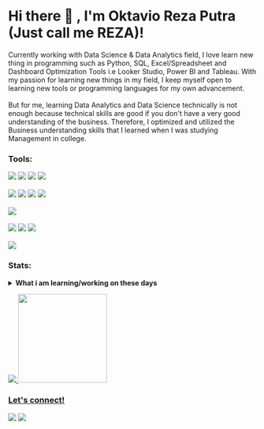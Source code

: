 # Hi there 👋 , I'm Oktavio Reza Putra (Just call me REZA)!
Currently working with Data Science & Data Analytics field, I love learn new thing in programming such as Python, SQL, Excel/Spreadsheet and Dashboard Optimization Tools i.e Looker Studio, Power BI and Tableau. With my passion for learning new things in my field, I keep myself open to learning new tools or programming languages for my own advancement.
<br>
<br>
But for me, learning Data Analytics and Data Science technically is not enough because technical skills are good if you don't have a very good understanding of the business. Therefore, I optimized and utilized the Business understanding skills that I learned when I was studying Management in college.

### Tools:
<p>
    <img src="https://img.shields.io/badge/-Python-3776AB?style=flat&logo=python&logoColor=white"/>
    <img src="https://img.shields.io/badge/-Google Colab-F9AB00?style=flat&logo=googlecolab&logoColor=white"/>
    <img src="https://img.shields.io/badge/-DataGrip-000000?style=flat&logo=datagrip&logoColor=white"/>
    <img src="https://img.shields.io/badge/-Jupyter-F37626?style=flat&logo=jupyter&logoColor=white"/> <br><br>
    <img src="https://img.shields.io/badge/-MySQL-4479A1?style=flat&logo=mysql&logoColor=white"/>
    <img src="https://img.shields.io/badge/-Microsoft SQL Server-CC2927?style=flat&logo=microsoftsqlserver&logoColor=white"/>
    <img src="https://img.shields.io/badge/-Google BigQuery-669DF6?style=flat&logo=googlebigquery&logoColor=white"/>
    <img src="https://img.shields.io/badge/-DBeaver-382923?style=flat&logo=dbeaver&logoColor=white"/> <br><br>
    <img src="https://img.shields.io/badge/-Microsoft Excel-217346?style=flat&logo=microsoftexcel&logoColor=white"/> <br><br>
    <img src="https://img.shields.io/badge/-Looker-4285F4?style=flat&logo=looker&logoColor=white"/>
    <img src="https://img.shields.io/badge/-Tableau-E97627?style=flat&logo=tableau&logoColor=white"/>
    <img src="https://img.shields.io/badge/-Power BI-F2C811?style=flat&logo=powerbi&logoColor=white"/> <br><br>
    <img src="https://img.shields.io/badge/-GitHub-181717?style=flat&logo=github&logoColor=white"/>
</p>

### Stats:
<details>
 <summary><strong>What i am learning/working on these days</strong></summary>
    - 🔭 I’m currently working on Digital E-Commerce Company as Classified Ops Analytics Officer</br>
    - 🏭 I have 2 year Experience in Manufacturing Industry as Sales Ops Data Analyst</br>
    - 🌱 I’m currently Optimizing my skill in Python especially in Machine Learning, Natural Language Processing (NLP), Web Scrapping </br>
    - 👯 I’m looking to collaborate on All Data Science & Data Analytics Project. </br>
    - 🤔 I’m looking for help with master of Programming & Business Understanding. hehe </br>
    - 💬 Ask me about anything.</br>
    - 📫 How to reach me: <a href="oktaviorezaputra@gmail.com" target="blank"><img src="https://img.shields.io/badge/-Gmail-EA4335?style=flat&logo=gmail&logoColor=white"/></br>

</details>
<p>
    <img src="https://github-readme-stats.vercel.app/api?username=oktaviorezap&hide=contribs,prs&show_icons=true&hide_border=true&title_color=000" />
    <img src="https://github-readme-stats.vercel.app/api/top-langs/?username=oktaviorezap&layout=compact" height=180 />
</p>

### Let's connect!
<p>
    <a href="https://www.linkedin.com/in/oktaviorezaputra/" target="blank"><img src="https://img.shields.io/badge/-LinkedIn-0A66C2?style=flat&logo=linkedin&logoColor=white"/></a>
    <a href="https://medium.com/@oktaviorezaputra" target="blank"><img src="https://img.shields.io/badge/-Medium-000000?style=flat&logo=medium&logoColor=white"/></a>
</p>
